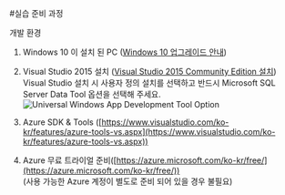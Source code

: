 ﻿#실습 준비 과정

개발 환경 

1. Windows 10 이 설치 된 PC ([Windows 10 업그레이드 안내](https://www.microsoft.com/ko-kr/windows/windows-10-upgrade))

2. Visual Studio 2015 설치 ([Visual Studio 2015 Community Edition 설치](https://www.visualstudio.com/ko-kr/products/visual-studio-community-vs.aspx))<br>
   Visual Studio 설치 시 사용자 정의 설치를 선택하고 반드시 Microsoft SQL Server Data Tool 옵션을 선택해 주세요.<br>
   ![Universal Windows App Development Tool Option](https://github.com/KoreaEva/IoT/blob/master/images/Setup_Universal_Windows_App_Development_Tool.JPG)
   <br>

3. Azure SDK & Tools ([https://www.visualstudio.com/ko-kr/features/azure-tools-vs.aspx](https://www.visualstudio.com/ko-kr/features/azure-tools-vs.aspx))

4. Azure 무료 트라이얼 준비([https://azure.microsoft.com/ko-kr/free/](https://azure.microsoft.com/ko-kr/free/))<br>
(사용 가능한 Azure 계정이 별도로 준비 되어 있을 경우 불필요)


